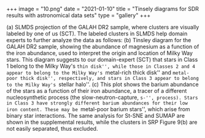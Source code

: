 +++
image = "10.png"
date = "2021-01-10"
title = "Tinsely diagrams for SDR results with astronomical data sets"
type = "gallery"
+++

(a) SLMDS projection of the GALAH DR2 sample, where clusters are visually labeled by one of us (SCT). The labeled clusters in SLMDS help domain experts to further analyze the data as follows: (b) Tinsley diagram for the GALAH DR2 sample, showing the abundance of magnesium as a function of the iron abundance, used to interpret the origin and location of Milky Way stars. This diagram suggests to our domain-expert (SCT) that stars in Class 1 belong to the Milky Way's ``thin disk'', while those in Classes 2 and 4 appear to belong to the Milky Way's ``metal-rich thick disk'' and ``metal-poor thick disk'', respectively, and stars in Class 3 appear to belong to the Milky Way's ``stellar halo''. (c) This plot shows the barium abundance of the stars as a function of their iron abundance, a tracer of a different nucleosynthetic process (the slow-neutron-capture, ``s-'', process). Stars in Class 3 have strongly different barium abundances for their low iron content. These may be ``metal-poor barium stars'', which arise from binary star interactions. The same analysis for St-SNE and SUMAP are shown in the supplemental results, while the clusters in SRP Figure 9(b) are not easily separated, thus excluded.